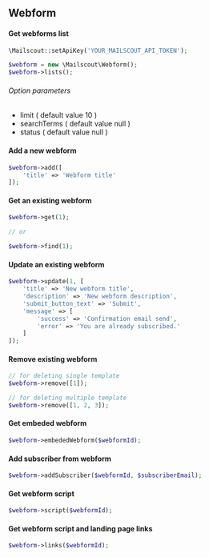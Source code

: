 ## Webform

#### Get webforms list

```php
\Mailscout::setApiKey('YOUR_MAILSCOUT_API_TOKEN');

$webform = new \Mailscout\Webform();
$webform->lists();
```

###### Option parameters

- limit ( default value 10 )
- searchTerms ( default value null )
- status ( default value null )

#### Add a new webform

```php
$webform->add([
    'title' => 'Webform title'
]);
```

#### Get an existing webform

```php
$webform->get(1);

// or

$webform->find(1);
```

#### Update an existing webform

```php
$webform->update(1, [
    'title' => 'New webform title',
    'description' => 'New webform description',
    'submit_button_text' => 'Submit',
    'message' => [
        'success' => 'Confirmation email send',
        'error' => 'You are already subscribed.'
    ]
]);
```

#### Remove existing webform

```php
// for deleting single template
$webform->remove([1]);

// for deleting multiple template
$webform->remove([1, 2, 3]);
```

#### Get embeded webform

```php
$webform->embededWebform($webformId);
```

#### Add subscriber from webform

```php
$webform->addSubscriber($webformId, $subscriberEmail);
```

#### Get webform script

```php
$webform->script($webformId);
```

#### Get webform script and landing page links

```php
$webform->links($webformId);
```